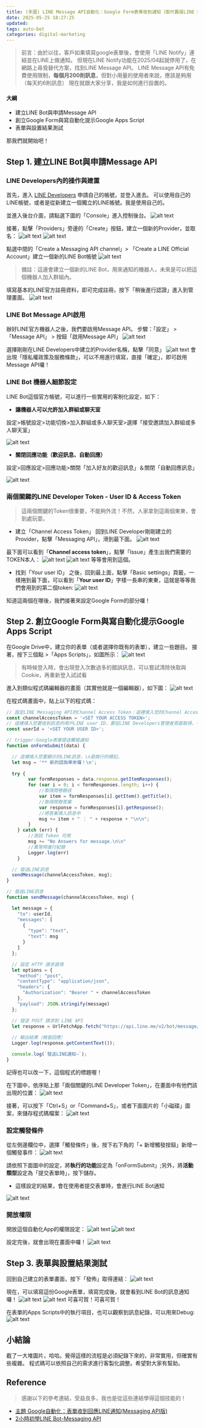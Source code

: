 ```yaml
---
title: (多圖) LINE Message API自動化：Google Form表單收到通知（取代舊版LINE Notify）
date: 2025-05-25 18:27:25
updated:
tags: auto-bot
categories: digital-marketing
---
```


> 前言：由於以往，客戶如果填寫google表單後，會使用「LINE Notify」連結並在LINE上做通知。
> 但現在LINE Notify功能在2025/04起就停用了，在網路上尋覓替代方案，找到LINE Message API。
> LINE Message API有免費使用限制，**每個月200則訊息**，但對小用量的使用者來說，應該是夠用（每天約6則訊息）
> 現在就跟大家分享，我是如何進行設置的。

#### 大綱

* 建立LINE Bot與申請Message API
* 創立Google Form與寫自動化提示Google Apps Script
* 表單與設置結果測試

那我們就開始吧！

## Step 1. 建立LINE Bot與申請Message API

### LINE Developers內的操作與建置

首先，進入 [LINE Developers](https://developers.line.biz/en/) 申請自己的帳號，並登入進去。
可以使用自己的LINE帳號，或者是從新建立一個獨立的LINE帳號。我是使用自己的。

並進入後台介面，請點選下圖的「Console」進入控制後台。
![alt text](./line-message-and-google-form-notify/line-developers-console.png)

接著，點擊「Providers」旁邊的「Create」按鈕，建立一個新的Provider，並取名：
![alt text](./line-message-and-google-form-notify/add_provider.png)
![alt text](line-message-and-google-form-notify/image.png)

點選中間的「Create a Messaging API channel」> 「Create a LINE Official Account」建立一個新的LINE Bot帳號
![alt text](line-message-and-google-form-notify/image-1.png)
> 備註：這邊會建立一個新的LINE Bot，用來通知的機器人，未來是可以把這個機器人加入群組內。

填寫基本的LINE官方註冊資料，即可完成註冊，按下「稍後進行認證」進入到管理畫面。
![alt text](line-message-and-google-form-notify/image-3.png)

### LINE Bot Message API啟用

辦好LINE官方機器人之後，我們要啟用Message API。
步驟：「設定」 > 「Message API」 > 按鈕「啟用Message API」
![alt text](line-message-and-google-form-notify/image-4.png)

選擇剛剛在LINE Developers中建立的Provider名稱，點擊「同意」
![alt text](line-message-and-google-form-notify/image-5.png)
會出現「隱私權政策及服務條款」，可以不用進行填寫，直接「確定」，即可啟用Message API囉！

### LINE Bot 機器人細節設定

LINE Bot這個官方帳號，可以進行一些實用的客制化設定，如下：

* **讓機器人可以允許加入群組或聊天室**

設定>帳號設定>功能切換>加入群組或多人聊天室>選擇「接受邀請加入群組或多人聊天室」

![alt text](line-message-and-google-form-notify/image-6.png)

* **關閉回應功能（歡迎訊息、自動回應）**

設定>回應設定>回應功能>關閉「加入好友的歡迎訊息」＆關閉「自動回應訊息」

![alt text](line-message-and-google-form-notify/image-7.png)

### 兩個關鍵的LINE Developer Token - User ID & Access Token

> 這兩個關鍵的Token很重要，不能夠外流！不然，人家拿到這兩個東東，會到處玩耍。

* 建立「Channel Access Token」
回到LINE Developer剛剛建立的Provider，點擊「Messaging API」，滑到最下面。
![alt text](line-message-and-google-form-notify/image-8.png)

最下面可以看到「**Channel access token**」，點擊「Issue」產生出我們需要的TOKEN本人：
![alt text](line-message-and-google-form-notify/image-9.png)
![alt text](line-message-and-google-form-notify/image-11.png)
等等會用到這個。

* 找到「Your user ID」
之後，回到最上面，點擊「Basic settings」頁籤，一樣捲到最下面，可以看到「**Your user ID**」字樣一長串的東東，這就是等等我們會用到的第二個token:
![alt text](line-message-and-google-form-notify/image-10.png)

知道這兩個在哪後，我們接著來設定Google Form的部分囉！

## Step 2. 創立Google Form與寫自動化提示Google Apps Script

在Google Drive中，建立你的表單（或者選擇你既有的表單），建立一些題目。
接著，按下三個點 >「Apps Scripts」，如圖所示：
![alt text](line-message-and-google-form-notify/image-13.png)

> 有時候登入時，會出現登入次數過多的錯誤訊息，可以嘗試清除快取與Cookie，再重新登入試試看

進入到類似程式碼編輯器的畫面（其實他就是一個編輯器），如下圖：
![alt text](line-message-and-google-form-notify/image-14.png)

在程式碼畫面中，貼上以下的程式碼：

```ts
// 設定LINE Messaging API的Channel Access Token：這裡填入您的Channel Access Token
const channelAccessToken = '<SET YOUR ACCESS TOKEN>';
// 這裡填入您要收到訊息的用戶LINE user ID，要從LINE Developers管理者頁面取得，不是用戶自己創的ID。
const userId = '<SET YOUR USER ID>';

// trigger:Google表單提送觸發通知
function onFormSubmit(data) {

  // 這裡填入您要顯示的LINE訊息，\n是換行的標記。
  let msg = '** 新的諮詢單來囉！\n'; 
 
  try {
        var formResponses = data.response.getItemResponses();
        for (var i = 0; i < formResponses.length; i++) {
            //取得問卷題目
            var item = formResponses[i].getItem().getTitle();
            //取得問卷答案
            var response = formResponses[i].getResponse();
            //將答案填入訊息中
            msg += item + " ： " + response + "\n\n";
        }
    } catch (err) {
        //測試 Token 可用
        msg += "No Answers for message.\n\n"
        //異常時進行紀錄
        Logger.log(err)
    }

  // 發送LINE訊息
  sendMessage(channelAccessToken, msg);
}

// 發送LINE訊息
function sendMessage(channelAccessToken, msg) {

  let message = {
    "to": userId,
    "messages": [
      {
        "type": "text",
        "text": msg
      }
    ]
  };

  // 設定 HTTP 請求選項
  let options = {
    "method": "post",
    "contentType": "application/json",
    "headers": {
      "Authorization": "Bearer " + channelAccessToken
    },
    "payload": JSON.stringify(message)
  };

  // 發送 POST 請求到 LINE API
  let response = UrlFetchApp.fetch("https://api.line.me/v2/bot/message/push", options);
  
  // 輸出結果（檢查回應）
  Logger.log(response.getContentText());

  console.log(`發送LINE通知~`);
}
```

記得也可以改一下，這個程式的標題喔！

在下圖中，依序貼上那「兩個關鍵的LINE Developer Token」，在畫面中有他們該出現的位置：
![alt text](line-message-and-google-form-notify/image-16.png)

接著，可以按下「Ctrl+S」or「Command+S」，或者下面圖片的「小磁碟」圖案，來儲存程式碼檔案：
![alt text](line-message-and-google-form-notify/image-17.png)

### 設定觸發條件

從左側邊欄位中，選擇「觸發條件」後，按下右下角的「+ 新增觸發按鈕」新增一個觸發事件：
![alt text](line-message-and-google-form-notify/image-19.png)

請依照下面圖中的設定，將**執行的功能**設定為「onFormSubmit」;另外，將**活動類型**設定為「提交表單時」，按下儲存。

* 這樣設定的結果，會在使用者提交表單時，會進行LINE Bot通知

![alt text](line-message-and-google-form-notify/image-20.png)

### 開放權限

開放這個自動化App的權限設定：
![alt text](line-message-and-google-form-notify/image-21.png)
![alt text](line-message-and-google-form-notify/image-24.png)

設定完後，就會出現在畫面中囉！
![alt text](line-message-and-google-form-notify/image-23.png)

## Step 3. 表單與設置結果測試

回到自己建立的表單畫面，按下「發佈」取得連結：
![alt text](line-message-and-google-form-notify/image-25.png)

現在，可以填寫這份Google表單，填寫完成後，就會看到LINE Bot的訊息通知囉！
![alt text](line-message-and-google-form-notify/image-26.png)
![alt text](line-message-and-google-form-notify/image-27.png)
可喜可賀！可喜可賀！

在表單的Apps Scripts中的執行項目，也可以觀察到訊息紀錄，可以用來Debug:
![alt text](line-message-and-google-form-notify/image-28.png)

## 小結論

截了一大堆圖片，哈哈。覺得這樣的流程是必須紀錄下來的，非常實用，但確實有些複雜。
程式碼可以依照自己的需求進行客製化調整。希望對大家有幫助。

## Reference

> 感謝以下的參考連結，受益良多，我也是從這些連結學得這個技能的！

* [主題 Google自動化：表單收到回應LINE通知(Messaging API版)](https://home.gamer.com.tw/artwork.php?sn=6059401)
* [2小時初學LINE Bot-Messaging API](https://youtu.be/Mw3cODdkaFM?si=TUDUYIXLzJm66aJv)
